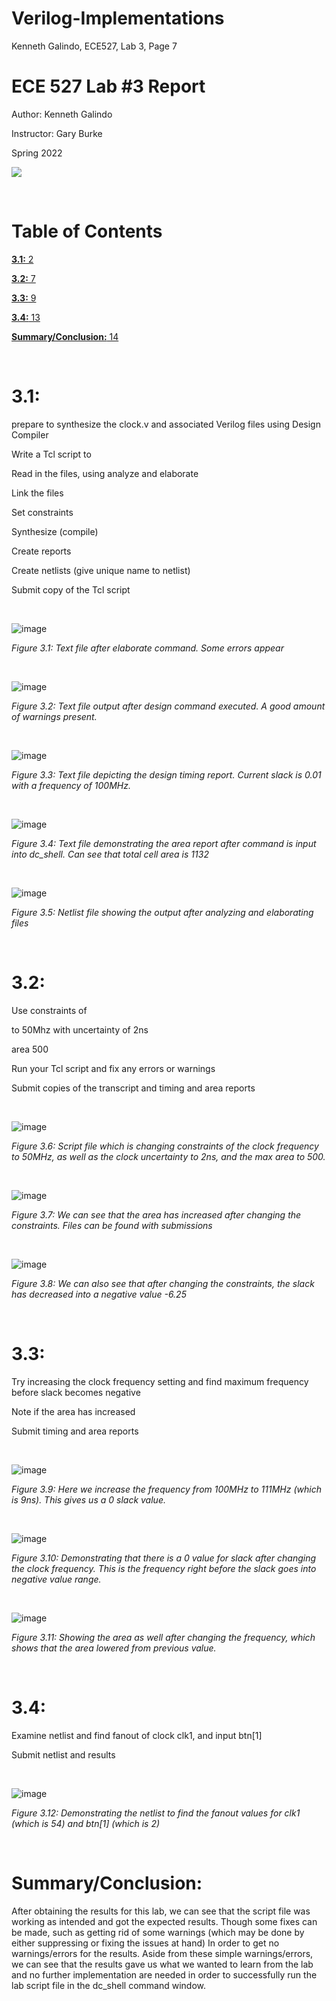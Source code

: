 # Verilog-Implementations

Kenneth Galindo, ECE527, Lab 3, Page 7

# ECE 527 Lab #3 Report

Author: Kenneth Galindo

Instructor: Gary Burke

Spring 2022

![](RackMultipart20220619-1-tlypab_html_f7a4df29ec7f65ac.png)

<br>

# Table of Contents

[**3.1:** 2](#_Toc98100273)

[**3.2:** 7](#_Toc98100274)

[**3.3:** 9](#_Toc98100275)

[**3.4:** 13](#_Toc98100276)

[**Summary/Conclusion:** 14](#_Toc98100277)

<br>

# **3.1:**

prepare to synthesize the clock.v and associated Verilog files using Design Compiler

Write a Tcl script to

Read in the files, using analyze and elaborate

Link the files

Set constraints

Synthesize (compile)

Create reports

Create netlists (give unique name to netlist)

Submit copy of the Tcl script

<br>

![image](https://user-images.githubusercontent.com/98668234/174461676-ca10364c-a4d0-4d7e-bec8-e58a0dfe0684.png)

_Figure 3.1: Text file after elaborate command. Some errors appear_

<br>

![image](https://user-images.githubusercontent.com/98668234/174461698-38e32dab-6d90-422b-9ad1-4dd00c133d2f.png)

_Figure 3.2: Text file output after design command executed. A good amount of warnings present._

<br>

![image](https://user-images.githubusercontent.com/98668234/174462855-e1eed383-e12c-4e30-a514-d16ccb17fa17.png)

_Figure 3.3: Text file depicting the design timing report. Current slack is 0.01 with a frequency of 100MHz._


<br>


![image](https://user-images.githubusercontent.com/98668234/174462906-a634d56b-f61e-4eec-b28e-f2e151d22215.png)

_Figure 3.4: Text file demonstrating the area report after command is input into dc\_shell. Can see that total cell area is 1132_

<br>


![image](https://user-images.githubusercontent.com/98668234/174462917-583fd52d-7601-4c99-8fea-b6834368f805.png)

_Figure 3.5: Netlist file showing the output after analyzing and elaborating files_

<br>

# **3.2:**

Use constraints of

to 50Mhz with uncertainty of 2ns

area 500

Run your Tcl script and fix any errors or warnings

Submit copies of the transcript and timing and area reports

<br>

![image](https://user-images.githubusercontent.com/98668234/174462935-5b714a87-5e1c-4033-87fc-0b296193bbf1.png)

_Figure 3.6: Script file which is changing constraints of the clock frequency to 50MHz, as well as the clock uncertainty to 2ns, and the max area to 500._

<br>


![image](https://user-images.githubusercontent.com/98668234/174462937-62ad6773-5ee8-4fe4-97aa-ecabb2849a30.png)

_Figure 3.7: We can see that the area has increased after changing the constraints. Files can be found with submissions_

<br>

![image](https://user-images.githubusercontent.com/98668234/174462941-337c9af8-66bf-4a05-98b3-cb3404f79ca3.png)

_Figure 3.8: We can also see that after changing the constraints, the slack has decreased into a negative value -6.25_

<br>

# **3.3:**

Try increasing the clock frequency setting and find maximum frequency before slack becomes negative

Note if the area has increased

Submit timing and area reports

<br>

![image](https://user-images.githubusercontent.com/98668234/174462947-8739b45b-257f-4858-89b5-fada42316fb7.png)

_Figure 3.9: Here we increase the frequency from 100MHz to 111MHz (which is 9ns). This gives us a 0 slack value._

<br>

![image](https://user-images.githubusercontent.com/98668234/174462954-21fe12a4-2a44-4816-b7e8-cc4dba3c29e5.png)

_Figure 3.10: Demonstrating that there is a 0 value for slack after changing the clock frequency. This is the frequency right before the slack goes into negative value range._

<br>

![image](https://user-images.githubusercontent.com/98668234/174462960-0a48fbdb-ab6d-4bde-a55d-ee5cc0effd8a.png)

_Figure 3.11: Showing the area as well after changing the frequency, which shows that the area lowered from previous value._

<br>

# **3.4:**

Examine netlist and find fanout of clock clk1, and input btn[1]

Submit netlist and results

<br>

![image](https://user-images.githubusercontent.com/98668234/174462971-d7f0e466-22b5-4442-85d3-1e9144fc9d54.png)

_Figure 3.12: Demonstrating the netlist to find the fanout values for clk1 (which is 54) and btn[1] (which is 2)_

<br>

# **Summary/Conclusion:**

After obtaining the results for this lab, we can see that the script file was working as intended and got the expected results. Though some fixes can be made, such as getting rid of some warnings (which may be done by either suppressing or fixing the issues at hand) In order to get no warnings/errors for the results. Aside from these simple warnings/errors, we can see that the results gave us what we wanted to learn from the lab and no further implementation are needed in order to successfully run the lab script file in the dc\_shell command window.
